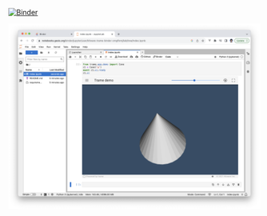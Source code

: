 [![Binder](https://mybinder.org/badge_logo.svg)](https://mybinder.org/v2/gh/Kitware/trame-binder/HEAD)

![What you should get](./example.png)